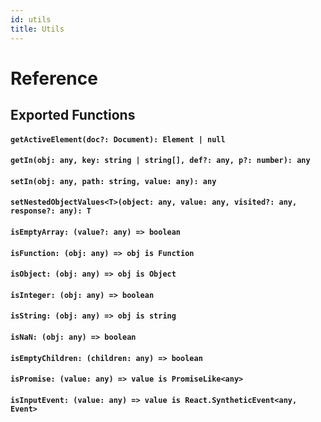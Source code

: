 ```yaml
---
id: utils
title: Utils
---
```


# Reference

## Exported Functions

#### `getActiveElement(doc?: Document): Element | null`

#### `getIn(obj: any, key: string | string[], def?: any, p?: number): any`

#### `setIn(obj: any, path: string, value: any): any`

#### `setNestedObjectValues<T>(object: any, value: any, visited?: any, response?: any): T`

#### `isEmptyArray: (value?: any) => boolean`

#### `isFunction: (obj: any) => obj is Function`

#### `isObject: (obj: any) => obj is Object`

#### `isInteger: (obj: any) => boolean`

#### `isString: (obj: any) => obj is string`

#### `isNaN: (obj: any) => boolean`

#### `isEmptyChildren: (children: any) => boolean`

#### `isPromise: (value: any) => value is PromiseLike<any>`

#### `isInputEvent: (value: any) => value is React.SyntheticEvent<any, Event>`

